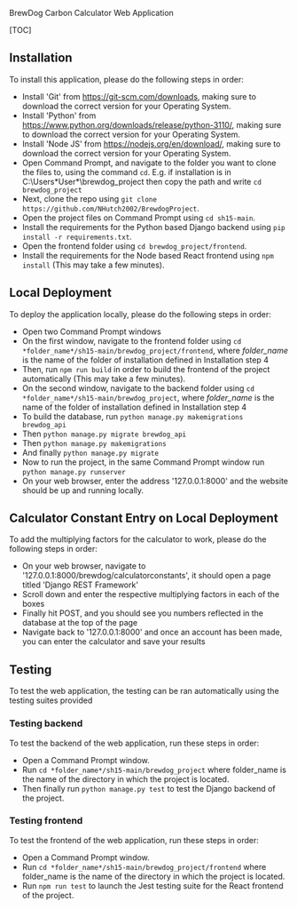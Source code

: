 BrewDog Carbon Calculator Web Application 

[TOC]

## Installation

To install this application, please do the following steps in order:

- Install 'Git' from https://git-scm.com/downloads, making sure to download the correct version for your Operating System.
- Install 'Python' from https://www.python.org/downloads/release/python-3110/, making sure to download the correct version for your Operating System.
- Install 'Node JS' from https://nodejs.org/en/download/, making sure to download the correct version for your Operating System.
- Open Command Prompt, and navigate to the folder you want to clone the files to, using the command `cd`. E.g. if installation is in C:\Users\*User*\brewdog_project then copy the path and write `cd brewdog_project`
- Next, clone the repo using `git clone https://github.com/NHutch2002/BrewdogProject`.
- Open the project files on Command Prompt using `cd sh15-main`.
- Install the requirements for the Python based Django backend using `pip install -r requirements.txt`.
- Open the frontend folder using `cd brewdog_project/frontend`.
- Install the requirements for the Node based React frontend using `npm install` (This may take a few minutes).

## Local Deployment

To deploy the application locally, please do the following steps in order:

- Open two Command Prompt windows
- On the first window, navigate to the frontend folder using `cd *folder_name*/sh15-main/brewdog_project/frontend`, where *folder_name* is the name of the folder of installation defined in Installation step 4
- Then, run `npm run build` in order to build the frontend of the project automatically (This may take a few minutes).
- On the second window, navigate to the backend folder using `cd *folder_name*/sh15-main/brewdog_project`, where *folder_name* is the name of the folder of installation defined in Installation step 4
- To build the database, run `python manage.py makemigrations brewdog_api`
- Then `python manage.py migrate brewdog_api`
- Then `python manage.py makemigrations`
- And finally `python manage.py migrate`
- Now to run the project, in the same Command Prompt window run `python manage.py runserver`
- On your web browser, enter the address '127.0.0.1:8000' and the website should be up and running locally.

## Calculator Constant Entry on Local Deployment

To add the multiplying factors for the calculator to work, please do the following steps in order:

- On your web browser, navigate to '127.0.0.1:8000/brewdog/calculatorconstants', it should open a page titled 'Django REST Framework'
- Scroll down and enter the respective multiplying factors in each of the boxes
- Finally hit POST, and you should see you numbers reflected in the database at the top of the page
- Navigate back to '127.0.0.1:8000' and once an account has been made, you can enter the calculator and save your results

## Testing

To test the web application, the testing can be ran automatically using the testing suites provided

### Testing backend

To test the backend of the web application, run these steps in order:

- Open a Command Prompt window.
- Run `cd *folder_name*/sh15-main/brewdog_project` where folder_name is the name of the directory in which the project is located.
- Then finally run `python manage.py test` to test the Django backend of the project.

### Testing frontend

To test the frontend of the web application, run these steps in order:

- Open a Command Prompt window.
- Run `cd *folder_name*/sh15-main/brewdog_project/frontend` where folder_name is the name of the directory in which the project is located.
- Run `npm run test` to launch the Jest testing suite for the React frontend of the project.


